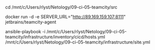 cd /mnt/c/Users/rlyst/Netology/09-ci-05-teamcity/src

docker run -d -e SERVER_URL="http://89.169.159.107:8111" jetbrains/teamcity-agent

ansible-playbook -i /mnt/c/Users/rlyst/Netology/09-ci-05-teamcity/infrastructure/inventory/cicd/hosts.yml /mnt/c/Users/rlyst/Netology/09-ci-05-teamcity/infrastructure/site.yml